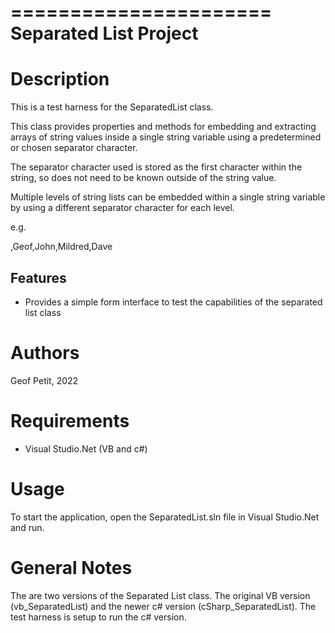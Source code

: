 ======================
Separated List Project
======================

Description
===========

This is a test harness for the SeparatedList class.

This class provides properties and methods for embedding and extracting arrays of string values inside a single string variable using a predetermined or chosen separator character.

The separator character used is stored as the first character within the string, so does not need to be known outside of the string value.

Multiple levels of string lists can be embedded within a single string variable by using a different separator character for each level.

e.g.

,Geof,John,Mildred,Dave

Features
--------

* Provides a simple form interface to test the capabilities of the separated list class

Authors
=======

Geof Petit, 2022

Requirements
============

* Visual Studio.Net (VB and c#)

Usage
=====

To start the application, open the SeparatedList.sln file in Visual Studio.Net and run.

General Notes
=============

The are two versions of the Separated List class. The original VB version (vb_SeparatedList) and the newer c# version (cSharp_SeparatedList). The test harness is setup to run the c# version.